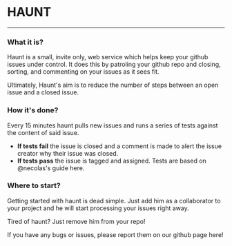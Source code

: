 # HAUNT

---

### What it is?

Haunt is a small, invite only, web service which helps keep your github issues under control. It does this by patroling your github repo and closing, sorting, and commenting on your issues as it sees fit.

Ultimately, Haunt's aim is to reduce the number of steps between an open issue and a closed issue.



### How it's done?

Every 15 minutes haunt pulls new issues and runs a series of tests against the content of said issue.

- **If tests fail** the issue is closed and a comment is made to alert the issue creator why their issue was closed.
- **If tests pass** the issue is tagged and assigned.
Tests are based on @necolas's guide here.



### Where to start?

Getting started with haunt is dead simple. Just add him as a collaborator to your project and he will start processing your issues right away.

Tired of haunt? Just remove him from your repo!

If you have any bugs or issues, please report them on our github page here!